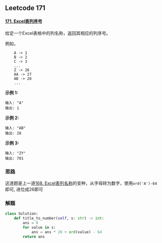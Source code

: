 ## Leetcode 171

#### [171. Excel表列序号](https://leetcode-cn.com/problems/excel-sheet-column-number/)

给定一个Excel表格中的列名称，返回其相应的列序号。

例如，

```
    A -> 1
    B -> 2
    C -> 3
    ...
    Z -> 26
    AA -> 27
    AB -> 28 
    ...
```

**示例 1:**

```
输入: "A"
输出: 1
```

**示例 2:**

```
输入: "AB"
输出: 28
```

**示例 3:**

```
输入: "ZY"
输出: 701
```

### 思路

这道题是上一道[168. Excel表列名称](https://leetcode-cn.com/problems/excel-sheet-column-title/)的变种，从字母转为数字，使用`ord('A')-64`即可, 进位成26即可

### 解题

```python
class Solution:
    def title_to_number(self, s: str) -> int:
        ans = 0
        for value in s:
            ans = ans * 26 + ord(value) - 64
        return ans
```

